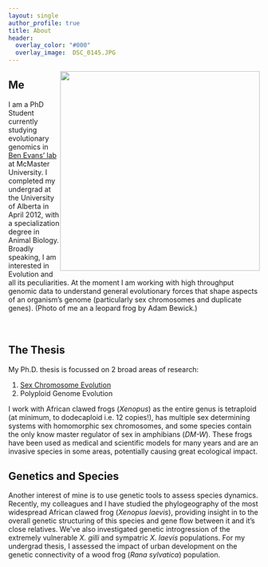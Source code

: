```yaml
---
layout: single
author_profile: true
title: About
header:
  overlay_color: "#000"
  overlay_image:  DSC_0145.JPG
---
```


<img src="{{ '/images/moustache.jpg' | prepend: site.baseurl }}" alt="" style="width: 400px; float: right">


## Me

I am a PhD Student currently studying evolutionary genomics in [Ben Evans’ lab](http://benevanslab.wordpress.com/) at McMaster University. I completed my undergrad at the University of Alberta in April 2012, with a specialization degree in Animal Biology. Broadly speaking, I am interested in Evolution and all its peculiarities. At the moment I am working with high throughput genomic data to understand general evolutionary forces that shape aspects of an organism’s genome (particularly sex chromosomes and duplicate genes). (Photo of me an a leopard frog by Adam Bewick.)
<br>
<br>
<br>

## The Thesis
My Ph.D. thesis is focussed on 2 broad areas of research:

1. [Sex Chromosome Evolution](/_pages/sex_chr_project/)
2. Polyploid Genome Evolution

I work with African clawed frogs (*Xenopus*) as the entire genus is tetraploid (at minimum, to dodecaploid i.e. 12 copies!), has multiple sex determining systems with homomorphic sex chromosomes, and some species contain the only know master regulator of sex in amphibians (*DM-W*). These frogs have been used as medical and scientific models for many years and are an invasive species in some areas, potentially causing great ecological impact.


## Genetics and Species

Another interest of mine is to use genetic tools to assess species dynamics. Recently, my colleagues and I have studied the phylogeography of the most widespread African clawed frog (*Xenopus laevis*), providing insight in to the overall genetic structuring of this species and gene flow between it and it’s close relatives. We've also investigated genetic introgression of the extremely vulnerable *X. gilli* and sympatric *X. laevis* populations. For my undergrad thesis, I assessed the impact of urban development on the genetic connectivity of a wood frog (*Rana sylvatica*) population.
